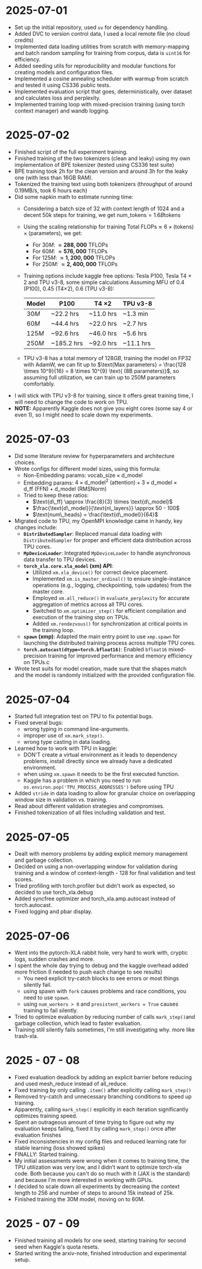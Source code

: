 # 2025-07-01
- Set up the initial repository, used `uv` for dependency handling.
- Added DVC to version control data, I used a local remote file (no cloud credits)
- Implemented data loading utilities from scratch with memory-mapping and batch random sampling for training from corpus, data is `uint16` for efficiency.
- Added seeding utils for reproducibility and modular functions for creating models and configuration files.
- Implemented a cosine annealing scheduler with warmup from scratch and tested it using CS336 public tests. 
- Implemented evaluation script that goes, deterministically, over dataset and calculates loss and perplexity.
- Implemented training loop with mixed-precision training (using torch context manager) and wandb logging.

# 2025-07-02
- Finished script of the full experiment training.  
- Finished training of the two tokenizers (clean and leaky) using my own implementation of BPE tokenizer (tested using CS336 test suite)
- BPE training took 2h for the clean version and around 3h for the leaky one (with less than 16GB RAM). 
- Tokenized the training text using both tokenizers (throughput of around 0.19MB/s, took 6 hours each)
- Did some napkin math to estimate running time:
  - Considering a batch size of $32$ with context length of $1024$ and a decent $50k$ steps for training, we get $`\text{num\_tokens} = 1.6B \text{tokens}`$
  - Using the scaling relationship for training $\text{Total FLOPs} \approx 6 \times (\text{tokens}) \times (\text{parameters})$, we get: 
    - For $30M$: $\approx \mathbf{288{,}000}$ TFLOPs
    - For $60M$: $\approx \mathbf{576{,}000}$ TFLOPs
    - For $125M$: $\approx \mathbf{1{,}200{,}000}$ TFLOPs
    - For $250M$: $\approx \mathbf{2{,}400{,}000}$ TFLOPs
  - Training options include kaggle free options: Tesla P100, Tesla T4 $\times$ 2 and TPU v3-8, some simple calculations Assuming MFU of $0.4$ (P100), $0.45$ (T4×2), $0.6$ (TPU v3-8):
  
      | Model  | P100       | T4 ×2     | TPU v3-8  | 
      |--------|------------|-----------|-----------| 
      | $30M$  | ~22.2 hrs  | ~11.0 hrs | ~1.3 min  | 
      | $60M$  | ~44.4 hrs  | ~22.0 hrs | ~2.7 hrs  | 
      | $125M$ | ~92.6 hrs  | ~46.0 hrs | ~5.6 hrs  | 
      | $250M$ | ~185.2 hrs | ~92.0 hrs | ~11.1 hrs |
  - TPU v3-8 has a total memory of $128GB$, training the model on FP32 with AdamW, we can fit up to $\text{Max parameters} = \frac{128 \times 10^9}{16} = 8 \times 10^{9} \text{ (8B parameters)}$, so assuming full utilization, we can train up to 250M parameters comfortably.
- I will stick with TPU v3-8 for training, since it offers great training time, I will need to change the code to work on TPU.
- **NOTE:** Apparently Kaggle does not give you eight cores (some say 4 or even 1), so I might need to scale down my experiments.


# 2025-07-03
- Did some literature review for hyperparameters and architecture choices. 
- Wrote configs for different model sizes, using this formula: 
  - Non-Embedding params: $`\text{vocab\_size} \times \text{d\_model}`$ 
  - Embedding params: $`4 \times \text{d\_model}^2 \ \text{(attention)} + 3 \times \text{d\_model} \times \text{d\_ff} \ \text{(FFN)} + \text{d\_model} \ \text{(RMSNorm)}`$ 
  - Tried to keep these ratios: 
    - $`\text{d\_ff} \approx \frac{8}{3} \times \text{d\_model}`$
    - $`\frac{\text{d\_model}}{\text{n\_layers}} \approx 50 - 100`$
    - $`\text{num\_heads} = \frac{\text{d\_model}}{64}`$
- Migrated code to TPU, my OpenMPI knowledge came in handy, key changes include:
  - **`DistributedSampler`**: Replaced manual data loading with `DistributedSampler` for proper and efficient data distribution across TPU cores.
  - **`MpDeviceLoader`**: Integrated `MpDeviceLoader` to handle asynchronous data transfer to TPU devices.
  - **`torch_xla.core.xla_model` (xm) API**:
    - Utilized `xm.xla_device()` for correct device placement. 
    - Implemented `xm.is_master_ordinal()` to ensure single-instance operations (e.g., logging, checkpointing, `tqdm` updates) from the master core. 
    - Employed `xm.all_reduce()` in `evaluate_perplexity` for accurate aggregation of metrics across all TPU cores. 
    - Switched to `xm.optimizer_step()` for efficient compilation and execution of the training step on TPUs. 
    - Added `xm.rendezvous()` for synchronization at critical points in the training loop.
  - **`spawn` (xmp)**: Adapted the main entry point to use `xmp.spawn` for launching the distributed training process across multiple TPU cores.
  - **`torch.autocast(dtype=torch.bfloat16)`**: Enabled `bfloat16` mixed-precision training for improved performance and memory efficiency on TPUs.c
- Wrote test suits for model creation, made sure that the shapes match and the model is randomly initialized with the provided configuration file.

# 2025-07-04

- Started full integration test on TPU to fix potential bugs.
- Fixed several bugs:
  - wrong typing in command line-arguments.
  - improper use of `xm.mark_step()`.
  - wrong type casting in data loading.
- Learned how to work with TPU in kaggle:
  - DON'T create a virtual environment as it leads to dependency problems, install directly since we already have a dedicated environment.
  - when using `xm.spawn` it needs to be the first executed function.
  - Kaggle has a problem in which you need to run `os.environ.pop('TPU_PROCESS_ADDRESSES')` before using TPU 
- Added `stride` in data loading to allow for granular choice on overlapping window size in validation vs. training.
- Read about different validation strategies and compromises.
- Finished tokenization of all files including validation and test.


# 2025-07-05
- Dealt with memory problems by adding explicit memory management and garbage collection. 
- Decided on using a non-overlapping window for validation during training and a window of context-length - 128 for final validation and test scores.
- Tried profiling with torch.profiler but didn't work as expected, so decided to use torch_xla.debug
- Added syncfree optimizer and torch_xla.amp.autocast instead of torch.autocast. 
- Fixed logging and pbar display.

# 2025-07-06
- Went into the pytorch-XLA rabbit hole, very hard to work with, cryptic logs, sudden crashes and more.
- I spent the whole day trying to debug and the kaggle overhead added more friction (I needed to push each change to see results)
  - You need explicit try-catch blocks to see errors or most things silently fail.
  - using spawn with `fork` causes problems and race conditions, you need to use `spawn`.
  - using `num_workers > 0` and `presistent_workers = True` causes training to fail silently.
- Tried to optimize evaluation by reducing number of calls `mark_step()`and garbage collection, which lead to faster evaluation. 
- Training still silently fails sometimes, I'm still investigating why. more like trash-xla.


# 2025 - 07 - 08
- Fixed evaluation deadlock by adding an explicit barrier before reducing and used mesh_reduce instead of all_reduce.
- Fixed training by only calling `.item()` after explicitly calling `mark_step()`
- Removed try-catch and unnecessary branching conditions to speed up training.
- Apparently, calling `mark_step()` explicitly in each iteration significantly optimizes training speed. 
- Spent an outrageous amount of time trying to figure out why my evaluation keeps failing, fixed it by calling `mark_step()` once after evaluation finishes 
- Fixed inconsistencies in my config files and reduced learning rate for stable learning (loss showed spikes)
- FINALLY: Started training. 
- My initial assessments were wrong when it comes to training time, the TPU utilization was very low, and I didn’t want to optimize torch-xla code. Both because you can't do so much with it (JAX is the standard) and because I'm more interested in working with GPUs.
- I decided to scale down all experiments by decreasing the context length to 256 and number of steps to around 15k instead of 25k.
- Finished training the 30M model, moving on to 60M. 

# 2025 - 07 - 09
- Finished training all models for one seed, starting training for second seed when Kaggle's quota resets.
- Started writing the arxiv-note, finished introduction and experimental setup.
